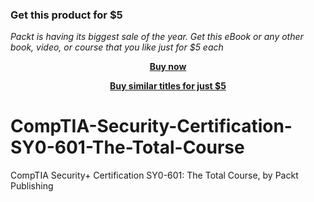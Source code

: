 
### Get this product for $5

<i>Packt is having its biggest sale of the year. Get this eBook or any other book, video, or course that you like just for $5 each</i>


<b><p align='center'>[Buy now](https://packt.link/9781803231853)</p></b>


<b><p align='center'>[Buy similar titles for just $5](https://subscription.packtpub.com/search)</p></b>


# CompTIA-Security-Certification-SY0-601-The-Total-Course
CompTIA Security+ Certification SY0-601: The Total Course, by Packt Publishing

